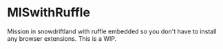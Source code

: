 # MISwithRuffle
Mission in snowdriftland with ruffle embedded so you don't have to install any browser extensions. This is a WIP.
